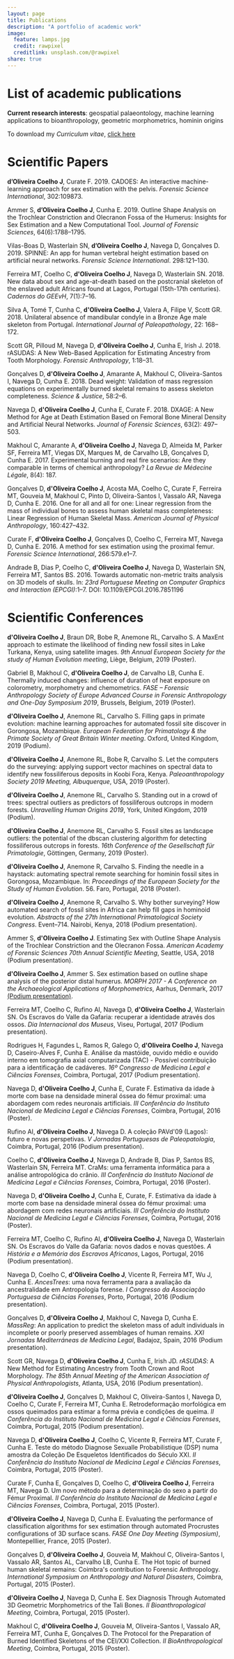 ```yaml
---
layout: page
title: Publications
description: "A portfolio of academic work"
image:
  feature: lamps.jpg
  credit: rawpixel
  creditlink: unsplash.com/@rawpixel
share: true
---
```


# List of academic publications

**Current research interests**: geospatial palaeontology, machine learning applications to bioanthropology, geometric morphometrics, hominin origins

To download my *Curriculum vitae*, <a href="http://jcoelho.com/CV/updated.pdf" target="_blank">click here</a>


# Scientific Papers

**d’Oliveira Coelho J**, Curate F. 2019. CADOES: An interactive machine-learning approach for sex estimation with the pelvis. *Forensic Science International*, 302:109873.

Ammer S, **d’Oliveira Coelho J**, Cunha E. 2019. Outline Shape Analysis on the Trochlear Constriction and Olecranon Fossa of the Humerus: Insights for Sex Estimation and a New Computational Tool. *Journal of Forensic Sciences*, 64(6):1788–1795.

Vilas-Boas D, Wasterlain SN, **d’Oliveira Coelho J**, Navega D, Gonçalves D. 2019. SPINNE: An app for human vertebral height estimation based on artificial neural networks. *Forensic Science International*. 298:121–130.

Ferreira MT, Coelho C, **d'Oliveira Coelho J**, Navega D, Wasterlain SN. 2018. New data about sex and age-at-death based on the postcranial skeleton of the enslaved adult Africans found at Lagos, Portugal (15th-17th centuries). *Cadernos do GEEvH*, 7(1):7–16.

Silva A, Tomé T, Cunha C, **d'Oliveira Coelho J**, Valera A, Filipe V, Scott GR. 2018. Unilateral absence of mandibular condyle in a Bronze Age male skeleton from Portugal. *International Journal of Paleopathology*, 22: 168–172.

Scott GR, Pilloud M, Navega D, **d'Oliveira Coelho J**, Cunha E, Irish J. 2018. rASUDAS: A New Web-Based Application for Estimating Ancestry from Tooth Morphology. *Forensic Anthropology*, 1:18–31.

Gonçalves D, **d'Oliveira Coelho J**, Amarante A, Makhoul C, Oliveira-Santos I, Navega D, Cunha E. 2018. Dead weight: Validation of mass regression equations on experimentally burned skeletal remains to assess skeleton completeness. *Science & Justice*, 58:2–6.

Navega D, **d'Oliveira Coelho J**, Cunha E, Curate F. 2018. DXAGE: A New Method for Age at Death Estimation Based on Femoral Bone Mineral Density and Artificial Neural Networks. *Journal of Forensic Sciences*, 63(2): 497–503.

Makhoul C, Amarante A, **d'Oliveira Coelho J**, Navega D, Almeida M, Parker SF, Ferreira MT, Viegas DX, Marques M, de Carvalho LB, Gonçalves D, Cunha E. 2017. Experimental burning and real fire scenarios: Are they comparable in terms of chemical anthropology? *La Revue de Médecine Légale*, 8(4): 187.

Gonçalves D, **d'Oliveira Coelho J**, Acosta MA, Coelho C, Curate F, Ferreira MT, Gouveia M, Makhoul C, Pinto D, Oliveira-Santos I, Vassalo AR, Navega D, Cunha E. 2016. One for all and all for one: Linear regression from the mass of individual bones to assess human skeletal mass completeness: Linear Regression of Human Skeletal Mass. *American Journal of Physical Anthropology*, 160:427–432.

Curate F, **d'Oliveira Coelho J**, Gonçalves D, Coelho C, Ferreira MT, Navega D, Cunha E. 2016. A method for sex estimation using the proximal femur. *Forensic Science International*, 266:579.e1–7.

Andrade B, Dias P, Coelho C, **d'Oliveira Coelho J**, Navega D, Wasterlain SN, Ferreira MT, Santos BS. 2016. Towards automatic non-metric traits analysis on 3D models of skulls. In: *23rd Portuguese Meeting on Computer Graphics and Interaction (EPCGI)*:1–7. DOI: 10.1109/EPCGI.2016.7851196

# Scientific Conferences

**d'Oliveira Coelho J**, Braun DR, Bobe R, Anemone RL, Carvalho S. A MaxEnt approach to estimate the likelihood of finding new fossil sites in Lake Turkana, Kenya, using satellite images. *9th Annual European Society for the study of Human Evolution meeting*, Liège, Belgium, 2019 (Poster).

Gabriel B, Makhoul C, **d'Oliveira Coelho J**, de Carvalho LB, Cunha E. Thermally induced changes: influence of duration of heat exposure on colorometry, morphometry and chemometrics. *FASE – Forensic Anthropology Society of Europe Advanced Course in Forensic Anthropology and One-Day Symposium 2019*, Brussels, Belgium, 2019 (Poster).

**d'Oliveira Coelho J**, Anemone RL, Carvalho S. Filling gaps in primate evolution: machine learning approaches for automated fossil site discover in Gorongosa, Mozambique. *European Federation for Primatology & the Primate Society of Great Britain Winter meeting*. Oxford, United Kingdom, 2019 (Podium).

**d'Oliveira Coelho J**, Anemone RL, Bobe R, Carvalho S. Let the computers do the surveying: applying support vector machines on spectral data to identify new fossiliferous deposits in Koobi Fora, Kenya. *Paleoanthropology Society 2019 Meeting, Albuquerque*, USA, 2019 (Poster).

**d'Oliveira Coelho J**, Anemone RL, Carvalho S. Standing out in a crowd of trees: spectral outliers as predictors of fossiliferous outcrops in modern forests. *Unravelling Human Origins 2019*, York, United Kingdom, 2019 (Podium).

**d'Oliveira Coelho J**, Anemone RL, Carvalho S. Fossil sites as landscape outliers: the potential of the dbscan clustering algorithm for detecting fossiliferous outcrops in forests. *16th Conference of the Gesellschaft für Primatologie*, Göttingen, Germany, 2019 (Poster).

**d'Oliveira Coelho J**, Anemone R, Carvalho S. Finding the needle in a haystack: automating spectral remote searching for hominin fossil sites in Gorongosa, Mozambique. In: *Proceedings of the European Society for the Study of Human Evolution*. 56. Faro, Portugal, 2018 (Poster).

**d'Oliveira Coelho J**, Anemone R, Carvalho S. Why bother surveying? How automated search of fossil sites in Africa can help fill gaps in hominoid evolution. *Abstracts of the 27th International Primatological Society Congress*. Event–714. Nairobi, Kenya, 2018 (Podium presentation).

Ammer S, **d'Oliveira Coelho J**. Estimating Sex with Outline Shape Analysis of the Trochlear Constriction and the Olecranon Fossa. *American Academy of Forensic Sciences 70th Annual Scientific Meeting*, Seattle, USA, 2018 (Podium presentation).

**d'Oliveira Coelho J**, Ammer S. Sex estimation based on outline shape analysis of the posterior distal humerus. *MORPH 2017 - A Conference on the Archaeological Applications of Morphometrics*, Aarhus, Denmark, 2017 <a href="http://jcoelho.com/2017/MORPH.html" target="_blank">(Podium presentation)</a>.

Ferreira MT, Coelho C, Rufino AI, Navega D, **d'Oliveira Coelho J**, Wasterlain SN. Os Escravos do Valle da Gafaria: recuperar a identidade através dos ossos. *Dia Internacional dos Museus*, Viseu, Portugal, 2017 (Podium presentation).

Rodrigues H, Fagundes L, Ramos R, Galego O, **d'Oliveira Coelho J**, Navega D, Caseiro-Alves F, Cunha E. Análise da mastóide, ouvido médio e ouvido interno em tomografia axial computarizada (TAC) - Possível contribuição para a identificação de cadáveres. *16º Congresso de Medicina Legal e Ciências Forenses*, Coimbra, Portugal, 2017 (Podium presentation).

Navega D, **d'Oliveira Coelho J**, Cunha E, Curate F. Estimativa da idade à morte com base na densidade mineral óssea do fémur proximal: uma abordagem com redes neuronais artificiais. *III Conferência do Instituto Nacional de Medicina Legal e Ciências Forenses*, Coimbra, Portugal, 2016 (Poster).

Rufino AI, **d'Oliveira Coelho J**, Navega D. A coleção PAVd'09 (Lagos): futuro e novas perspetivas. *V Jornadas Portuguesas de Paleopatologia*, Coimbra, Portugal, 2016 (Podium presentation).

Coelho C, **d'Oliveira Coelho J**, Navega D, Andrade B, Dias P, Santos BS, Wasterlain SN, Ferreira MT. CraMs: uma ferramenta informática para a análise antropológica do crânio. *III Conferência do Instituto Nacional de Medicina Legal e Ciências Forenses*, Coimbra, Portugal, 2016 (Poster).

Navega D, **d'Oliveira Coelho J**, Cunha E, Curate, F. Estimativa da idade à morte com base na densidade mineral óssea do fémur proximal: uma abordagem com redes neuronais artificiais. *III Conferência do Instituto Nacional de Medicina Legal e Ciências Forenses*, Coimbra, Portugal, 2016 (Poster).

Ferreira MT, Coelho C, Rufino AI, **d'Oliveira Coelho J**, Navega D, Wasterlain SN. Os Escravos do Valle da Gafaria: novos dados e novas questões. *A História e a Memória dos Escravos Africanos*, Lagos, Portugal, 2016 (Podium presentation).

Navega D, Coelho C, **d'Oliveira Coelho J**, Vicente R, Ferreira MT, Wu J, Cunha E. *AncesTrees*: uma nova ferramenta para a avaliação da ancestralidade em Antropologia forense. *I Congresso da Associação Portuguesa de Ciências Forenses*, Porto, Portugal, 2016 (Podium presentation).

Gonçalves D, **d'Oliveira Coelho J**, Makhoul C, Navega D, Cunha E. *MassReg*: An application to predict the skeleton mass of adult individuals in incomplete or poorly preserved assemblages of human remains. *XXI Jornadas Mediterráneas de Medicina Legal*, Badajoz, Spain, 2016 (Podium presentation).

Scott GR, Navega D, **d'Oliveira Coelho J**, Cunha E, Irish JD. *rASUDAS*: A New Method for Estimating Ancestry from Tooth Crown and Root Morphology. *The 85th Annual Meeting of the American Association of Physical Anthropologists*, Atlanta, USA, 2016 (Podium presentation).

**d'Oliveira Coelho J**, Gonçalves D, Makhoul C, Oliveira-Santos I, Navega D, Coelho C, Curate F, Ferreira MT, Cunha E. Retrodeformação morfológica em ossos queimados para estimar a forma prévia e condições de queima. *II Conferência do Instituto Nacional de Medicina Legal e Ciências Forenses*, Coimbra, Portugal, 2015 (Podium presentation).

Navega D, **d'Oliveira Coelho J**, Coelho C, Vicente R, Ferreira MT, Curate F, Cunha E. Teste do método Diagnose Sexualle Probabilistique (DSP) numa amostra da Coleção De Esqueletos Identificados do Século XXI. *II Conferência do Instituto Nacional de Medicina Legal e Ciências Forenses*, Coimbra, Portugal, 2015 (Poster).

Curate F, Cunha E, Gonçalves D, Coelho C, **d'Oliveira Coelho J**, Ferreira MT, Navega D. Um novo método para a determinação do sexo a partir do Fémur Proximal. *II Conferência do Instituto Nacional de Medicina Legal e Ciências Forenses*, Coimbra, Portugal, 2015 (Poster).

**d'Oliveira Coelho J**, Navega D, Cunha E. Evaluating the performance of classification algorithms for sex estimation through automated Procrustes configurations of 3D surface scans. *FASE One Day Meeting (Symposium)*, Montepelllier, France, 2015 (Poster).

Gonçalves D, **d'Oliveira Coelho J**, Gouveia M, Makhoul C, Oliveira-Santos I, Vassalo AR, Santos AL, Carvalho LB, Cunha E. The Hot topic of burned human skeletal remains: Coimbra's contribution to Forensic Anthropology. *International Symposium on Anthropology and Natural Disasters*, Coimbra, Portugal, 2015 (Poster).

**d'Oliveira Coelho J**, Navega D, Cunha E. Sex Diagnosis Through Automated 3D Geometric Morphometrics of the Tali Bones. *II Bioanthropological Meeting*, Coimbra, Portugal, 2015 (Poster).

Makhoul C, **d'Oliveira Coelho J**, Gouveia M, Oliveira-Santos I, Vassalo AR, Ferreira MT, Cunha E, Gonçalves D. The Protocol for the Preparation of Burned Identified Skeletons of the CEI/XXI Collection. *II BioAnthropological Meeting*, Coimbra, Portugal, 2015 (Poster).
